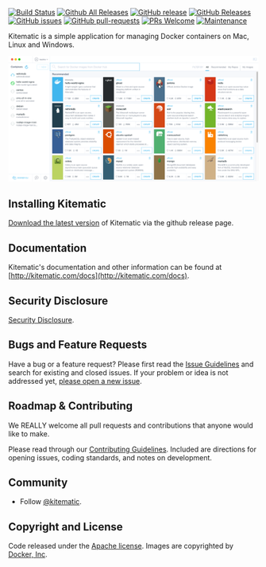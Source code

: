 [![Build Status](https://travis-ci.org/Trackhe/kitematic.svg?branch=master)](https://travis-ci.org/trackhe/kitematic)
[![Github All Releases](https://img.shields.io/github/downloads/trackhe/kitematic/total.svg)]()
[![GitHub release](https://img.shields.io/github/release/trackhe/kitematic.svg)](https://GitHub.com/trackhe/kitematic/releases/)
[![GitHub Releases](https://img.shields.io/github/downloads/trackhe/kitematic/latest/total)]()
[![GitHub issues](https://img.shields.io/github/issues/trackhe/kitematic.svg)](https://GitHub.com/trackhe/kitematic/issues/)
[![GitHub pull-requests](https://img.shields.io/github/issues-pr/trackhe/kitematic)](https://GitHub.com/trackhe/kitematic/pull/)
[![PRs Welcome](https://img.shields.io/badge/PRs-welcome-brightgreen.svg?style=flat-square)](http://makeapullrequest.com)
[![Maintenance](https://img.shields.io/badge/Maintained%3F-yes-green.svg)](https://GitHub.com/trackhe/kitematic/graphs/commit-activity)


Kitematic is a simple application for managing Docker containers on Mac, Linux and Windows.

![Kitematic Screenshot](https://github.com/Trackhe/kitematic/blob/master/images/Unbenannt-1.png?raw=true)

## Installing Kitematic

[Download the latest version](https://github.com/Trackhe/kitematic/releases) of Kitematic via the github release page.

## Documentation

Kitematic's documentation and other information can be found at [http://kitematic.com/docs](http://kitematic.com/docs).

## Security Disclosure

[Security Disclosure](https://github.com/docker/kitematic/blob/master/README.md).

## Bugs and Feature Requests

Have a bug or a feature request? Please first read the [Issue Guidelines](https://github.com/trackhe/kitematic/blob/master/CONTRIBUTING.md#using-the-issue-tracker) and search for existing and closed issues. If your problem or idea is not addressed yet, [please open a new issue](https://github.com/trackhe/kitematic/issues/new).

## Roadmap & Contributing

We REALLY welcome all pull requests and contributions that anyone would like to make.

Please read through our [Contributing Guidelines](https://github.com/kitematic/kitematic/blob/master/CONTRIBUTING.md). Included are directions for opening issues, coding standards, and notes on development.

## Community

- Follow [@kitematic](https://github.com/docker/kitematic).

## Copyright and License

Code released under the [Apache license](LICENSE).
Images are copyrighted by [Docker, Inc](https://www.docker.com/).
